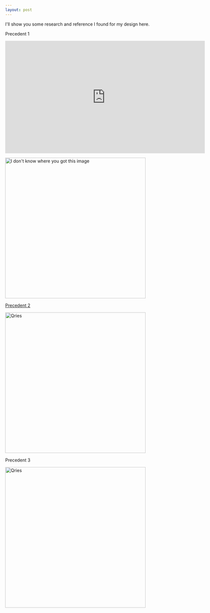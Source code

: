 ```yaml
---
layout: post
---
```


I'll show you some research and reference I found for my design here.

Precedent 1

<iframe src="https://player.vimeo.com/video/243331895?h=0726a96487" width="640" height="360" frameborder="0" allow="autoplay; fullscreen; picture-in-picture" allowfullscreen></iframe>

<a  href="https://phi.archi/">  <img  alt="I don't know where you got this image"  src="https://raw.githubusercontent.com/1129782yy/growing-home/master/assets/Baubotanik.jpg"  width="450">  
                   
Precedent 2
  
 <a href="https://www.archdaily.com/18262/box-house-alan-chu-and-cristiano-kato?ad_medium=widget&ad_name=more-from-office-article-show"><img alt="Qries" src="https://raw.githubusercontent.com/1129782yy/Robin/master/assets/BOX%20House.jpg" width="450"></a>                     

Precedent 3

<a href="https://www.archdaily.com/967177/villa-backyard-touch-architect"><img alt="Qries" src="https://raw.githubusercontent.com/1129782yy/Robin/master/assets/villa-backyard-02.jpg" width="450"></a>
